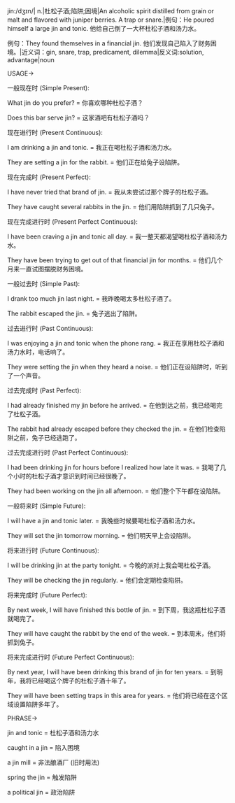 jin:/dʒɪn/| n.|杜松子酒;陷阱;困境|An alcoholic spirit distilled from grain or malt and flavored with juniper berries. A trap or snare.|例句：He poured himself a large jin and tonic. 他给自己倒了一大杯杜松子酒和汤力水。

例句：They found themselves in a financial jin. 他们发现自己陷入了财务困境。|近义词：gin, snare, trap, predicament, dilemma|反义词:solution, advantage|noun

USAGE->

一般现在时 (Simple Present):

What jin do you prefer? = 你喜欢哪种杜松子酒？

Does this bar serve jin? = 这家酒吧有杜松子酒吗？


现在进行时 (Present Continuous):

I am drinking a jin and tonic. = 我正在喝杜松子酒和汤力水。

They are setting a jin for the rabbit. = 他们正在给兔子设陷阱。


现在完成时 (Present Perfect):

I have never tried that brand of jin. = 我从未尝试过那个牌子的杜松子酒。

They have caught several rabbits in the jin. = 他们用陷阱抓到了几只兔子。


现在完成进行时 (Present Perfect Continuous):

I have been craving a jin and tonic all day. = 我一整天都渴望喝杜松子酒和汤力水。

They have been trying to get out of that financial jin for months. = 他们几个月来一直试图摆脱财务困境。


一般过去时 (Simple Past):

I drank too much jin last night. = 我昨晚喝太多杜松子酒了。

The rabbit escaped the jin. = 兔子逃出了陷阱。


过去进行时 (Past Continuous):

I was enjoying a jin and tonic when the phone rang. = 我正在享用杜松子酒和汤力水时，电话响了。

They were setting the jin when they heard a noise. = 他们正在设陷阱时，听到了一个声音。


过去完成时 (Past Perfect):

I had already finished my jin before he arrived. = 在他到达之前，我已经喝完了杜松子酒。

The rabbit had already escaped before they checked the jin. = 在他们检查陷阱之前，兔子已经逃跑了。


过去完成进行时 (Past Perfect Continuous):

I had been drinking jin for hours before I realized how late it was. = 我喝了几个小时的杜松子酒才意识到时间已经很晚了。

They had been working on the jin all afternoon. = 他们整个下午都在设陷阱。


一般将来时 (Simple Future):

I will have a jin and tonic later. = 我晚些时候要喝杜松子酒和汤力水。

They will set the jin tomorrow morning. = 他们明天早上会设陷阱。


将来进行时 (Future Continuous):

I will be drinking jin at the party tonight. = 今晚的派对上我会喝杜松子酒。

They will be checking the jin regularly. = 他们会定期检查陷阱。


将来完成时 (Future Perfect):

By next week, I will have finished this bottle of jin. = 到下周，我这瓶杜松子酒就喝完了。

They will have caught the rabbit by the end of the week. = 到本周末，他们将抓到兔子。


将来完成进行时 (Future Perfect Continuous):

By next year, I will have been drinking this brand of jin for ten years. = 到明年，我将已经喝这个牌子的杜松子酒十年了。

They will have been setting traps in this area for years. = 他们将已经在这个区域设置陷阱多年了。




PHRASE->

jin and tonic = 杜松子酒和汤力水

caught in a jin = 陷入困境

a jin mill = 非法酿酒厂 (旧时用法)

spring the jin = 触发陷阱

a political jin = 政治陷阱


